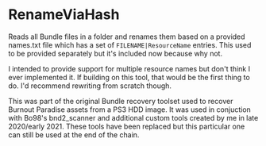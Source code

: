# RenameViaHash
 
Reads all Bundle files in a folder and renames them based on a provided names.txt file which has a set of `FILENAME|ResourceName` entries. This used to be provided separately but it's included now because why not.

I intended to provide support for multiple resource names but don't think I ever implemented it. If building on this tool, that would be the first thing to do. I'd recommend rewriting from scratch though.

This was part of the original Bundle recovery toolset used to recover Burnout Paradise assets from a PS3 HDD image. It was used in conjuction with Bo98's bnd2_scanner and additional custom tools created by me in late 2020/early 2021. These tools have been replaced but this particular one can still be used at the end of the chain.
